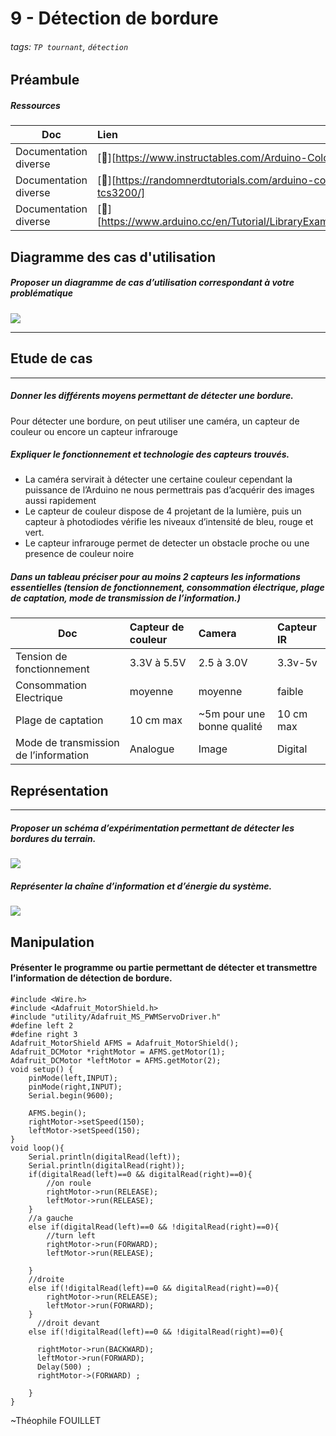 # 9 - Détection de bordure
###### tags: `TP tournant`, `détection`
## Préambule
##### Ressources
| Doc          | Lien               
| ----------------- |:----------------------- 
| Documentation diverse | [:link:][https://www.instructables.com/Arduino-Color-Detection/] 
| Documentation diverse | [:link:][https://randomnerdtutorials.com/arduino-color-sensor-tcs230-tcs3200/] 
| Documentation diverse | [:link:][https://www.arduino.cc/en/Tutorial/LibraryExamples/RobotLineFollowing] 
## Diagramme des cas d'utilisation 

##### Proposer un diagramme de cas d’utilisation correspondant à votre problématique
![](https://i.imgur.com/3WbuYEM.png)


--- 
## Etude de cas
---
##### Donner les différents moyens permettant de détecter une bordure.
Pour détecter une bordure, on peut utiliser une caméra, un capteur de couleur ou encore un capteur infrarouge

##### Expliquer le fonctionnement et technologie des capteurs trouvés. 
-	La caméra servirait à détecter une certaine couleur cependant la puissance de l’Arduino ne nous permettrais pas d’acquérir des images aussi rapidement
-	Le capteur de couleur dispose de 4 projetant de la lumière, puis un capteur à photodiodes vérifie les niveaux d’intensité de bleu, rouge et vert. 
-	Le capteur infrarouge permet de detecter un obstacle proche ou une presence de couleur noire
##### Dans un tableau préciser pour au moins 2 capteurs les informations essentielles (tension de fonctionnement, consommation électrique, plage de captation, mode de transmission de l’information.)

| Doc          | Capteur de couleur | Camera | Capteur IR
| ----------------- |:-------------------- |:---|:---
| Tension de fonctionnement | 3.3V à 5.5V | 2.5 à 3.0V| 3.3v-5v
| Consommation Electrique | moyenne| moyenne| faible
| Plage de captation | 10 cm max | ~5m pour une bonne qualité| 10 cm max
| Mode de transmission de l’information| Analogue| Image| Digital

## Représentation
---

##### Proposer un schéma d’expérimentation permettant de détecter les bordures du terrain.
![](https://i.imgur.com/8uxXmkD.png)


##### Représenter la chaîne d’information et d’énergie du système.
![](https://i.imgur.com/xrqt6Pp.png)


## Manipulation 
#### Présenter le programme ou partie permettant de détecter et transmettre l’information de détection de bordure.
```cpp=1
#include <Wire.h>
#include <Adafruit_MotorShield.h>
#include "utility/Adafruit_MS_PWMServoDriver.h"
#define left 2
#define right 3
Adafruit_MotorShield AFMS = Adafruit_MotorShield();
Adafruit_DCMotor *rightMotor = AFMS.getMotor(1);
Adafruit_DCMotor *leftMotor = AFMS.getMotor(2);
void setup() {
    pinMode(left,INPUT);
    pinMode(right,INPUT);
    Serial.begin(9600);

    AFMS.begin();
    rightMotor->setSpeed(150);
    leftMotor->setSpeed(150);
}
void loop(){
    Serial.println(digitalRead(left));
    Serial.println(digitalRead(right));
    if(digitalRead(left)==0 && digitalRead(right)==0){
        //on roule
        rightMotor->run(RELEASE);
        leftMotor->run(RELEASE);
    }
    //a gauche
    else if(digitalRead(left)==0 && !digitalRead(right)==0){
        //turn left
        rightMotor->run(FORWARD);
        leftMotor->run(RELEASE);

    }
    //droite
    else if(!digitalRead(left)==0 && digitalRead(right)==0){
        rightMotor->run(RELEASE);
        leftMotor->run(FORWARD); 
	}
	  //droit devant
    else if(!digitalRead(left)==0 && !digitalRead(right)==0){

      rightMotor->run(BACKWARD);
      leftMotor->run(FORWARD);
      Delay(500) ;
      rightMotor->(FORWARD) ;

    }
}
```
~Théophile FOUILLET
